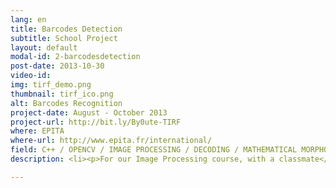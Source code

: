 ```yaml
---
lang: en
title: Barcodes Detection
subtitle: School Project
layout: default
modal-id: 2-barcodesdetection
post-date: 2013-10-30
video-id:
img: tirf_demo.png
thumbnail: tirf_ico.png
alt: Barcodes Recognition
project-date: August - October 2013
project-url: http://bit.ly/By0ute-TIRF
where: EPITA
where-url: http://www.epita.fr/international/
field: C++ / OPENCV / IMAGE PROCESSING / DECODING / MATHEMATICAL MORPHOLOGY
description: <li><p>For our Image Processing course, with a classmate</p></li> <li><p>We developed a program in <em>C++</Em>, using the <em>OpenCV library</em>, able to find a barcode in a picture and decode it</p></li>

---
```

